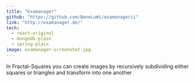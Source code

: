 ```yaml
---
title: "Examanager"
github: "https://github.com/BeneLuWi/examanagerii"
link: "http://examanager.de/"
tech:
  - react-original
  - mongodb-plain
  - spring-plain
image: examanager-screenshot.jpg
---
```


In Fractal-Squares you can create images by recursively subdividing either squares or triangles and transform into one another
